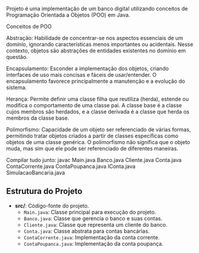Projeto é uma implementação de um banco digital utilizando conceitos de Programação Orientada a Objetos (POO) em Java.

Conceitos de POO

Abstração: Habilidade de concentrar-se nos aspectos essenciais de um domínio, ignorando características menos importantes ou acidentais. Nesse contexto, objetos são abstrações de entidades existentes no domínio em questão.

Encapsulamento: Esconder a implementação dos objetos, criando interfaces de uso mais concisas e fáceis de usar/entender. O encapsulamento favorece principalmente a manutenção e a evolução do sistema.

Herança: Permite definir uma classe filha que reutiliza (herda), estende ou modifica o comportamento de uma classe pai. A classe base é a classe cujos membros são herdados, e a classe derivada é a classe que herda os membros da classe base.

Polimorfismo: Capacidade de um objeto ser referenciado de várias formas, permitindo tratar objetos criados a partir de classes específicas como objetos de uma classe genérica. O polimorfismo não significa que o objeto muda, mas sim que ele pode ser referenciado de diferentes maneiras.

Compilar tudo junto:
javac Main.java Banco.java Cliente.java Conta.java ContaCorrente.java ContaPoupanca.java IConta.java SimulacaoBancaria.java


## Estrutura do Projeto

- **src/**: Código-fonte do projeto.
  - `Main.java`: Classe principal para execução do projeto.
  - `Banco.java`: Classe que gerencia o banco e suas contas.
  - `Cliente.java`: Classe que representa um cliente do banco.
  - `Conta.java`: Classe abstrata para contas bancárias.
  - `ContaCorrente.java`: Implementação da conta corrente.
  - `ContaPoupanca.java`: Implementação da conta poupança.

